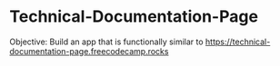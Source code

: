 # Technical-Documentation-Page
Objective: Build an app that is functionally similar to https://technical-documentation-page.freecodecamp.rocks

